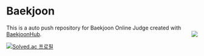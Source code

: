 # Baekjoon





This is a auto push repository for Baekjoon Online Judge created with [BaekjoonHub](https://github.com/BaekjoonHub/BaekjoonHub).<img align='right' src="http://mazassumnida.wtf/api/v2/generate_badge?boj=xmflak20">

[![Solved.ac
프로필](http://mazassumnida.wtf/api/v2/generate_badge?boj=xmflak20)](https://solved.ac/xmflak20)
